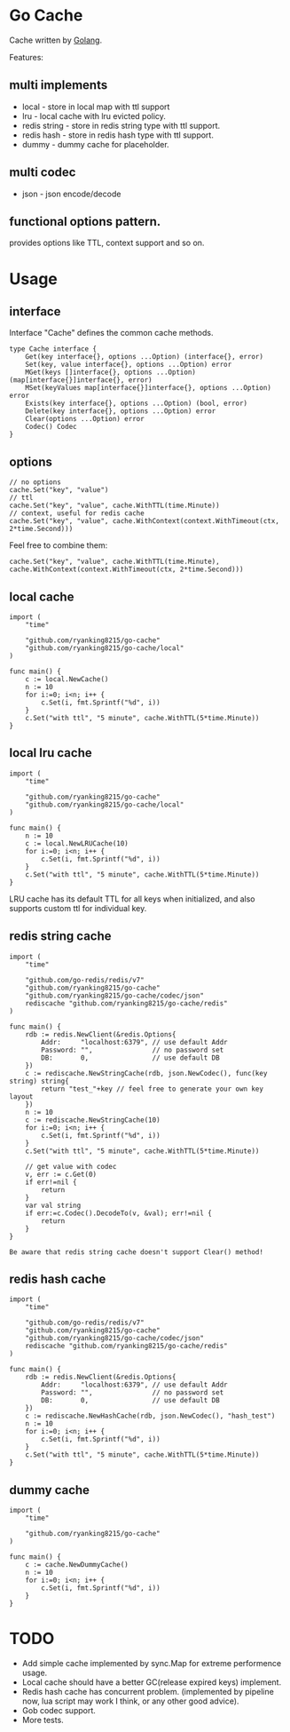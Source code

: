 # Go Cache
Cache written by [Golang](https://golang.org). 

Features:
## multi implements
* local - store in local map with ttl support
* lru - local cache with lru evicted policy.
* redis string - store in redis string type with ttl support.
* redis hash - store in redis hash type with ttl support.
* dummy - dummy cache for placeholder.

## multi codec
* json - json encode/decode

## functional options pattern. 
provides options like TTL, context support and so on.

# Usage
## interface
Interface "Cache" defines the common cache methods.

```golang
type Cache interface {
	Get(key interface{}, options ...Option) (interface{}, error)
	Set(key, value interface{}, options ...Option) error
	MGet(keys []interface{}, options ...Option) (map[interface{}]interface{}, error)
	MSet(keyValues map[interface{}]interface{}, options ...Option) error
	Exists(key interface{}, options ...Option) (bool, error)
	Delete(key interface{}, options ...Option) error
	Clear(options ...Option) error
	Codec() Codec
}
```

## options
```golang
// no options
cache.Set("key", "value")
// ttl 
cache.Set("key", "value", cache.WithTTL(time.Minute))
// context, useful for redis cache
cache.Set("key", "value", cache.WithContext(context.WithTimeout(ctx, 2*time.Second)))
```

Feel free to combine them:
```golang
cache.Set("key", "value", cache.WithTTL(time.Minute), cache.WithContext(context.WithTimeout(ctx, 2*time.Second)))
```

## local cache
```golang
import (
    "time"

    "github.com/ryanking8215/go-cache"
    "github.com/ryanking8215/go-cache/local"
)

func main() {
    c := local.NewCache()
    n := 10
    for i:=0; i<n; i++ {
        c.Set(i, fmt.Sprintf("%d", i))
    }
    c.Set("with ttl", "5 minute", cache.WithTTL(5*time.Minute))
}
```

## local lru cache
```golang
import (
    "time"

    "github.com/ryanking8215/go-cache"
    "github.com/ryanking8215/go-cache/local"
)

func main() {
    n := 10
    c := local.NewLRUCache(10)
    for i:=0; i<n; i++ {
        c.Set(i, fmt.Sprintf("%d", i))
    }
    c.Set("with ttl", "5 minute", cache.WithTTL(5*time.Minute))
}
```

LRU cache has its default TTL for all keys when initialized, and also supports custom ttl for individual key.

## redis string cache

```golang
import (
    "time"

	"github.com/go-redis/redis/v7"
	"github.com/ryanking8215/go-cache"
	"github.com/ryanking8215/go-cache/codec/json"
    rediscache "github.com/ryanking8215/go-cache/redis"
)

func main() {
    rdb := redis.NewClient(&redis.Options{
		Addr:     "localhost:6379", // use default Addr
		Password: "",               // no password set
		DB:       0,                // use default DB
	})
	c := rediscache.NewStringCache(rdb, json.NewCodec(), func(key string) string{
        return "test_"+key // feel free to generate your own key layout
    })
    n := 10
    c := rediscache.NewStringCache(10)
    for i:=0; i<n; i++ {
        c.Set(i, fmt.Sprintf("%d", i))
    }
    c.Set("with ttl", "5 minute", cache.WithTTL(5*time.Minute))

    // get value with codec
    v, err := c.Get(0)
    if err!=nil {
        return
    }
    var val string
    if err:=c.Codec().DecodeTo(v, &val); err!=nil {
        return
    }
}
```

    Be aware that redis string cache doesn't support Clear() method!


## redis hash cache
```golang
import (
    "time"

	"github.com/go-redis/redis/v7"
	"github.com/ryanking8215/go-cache"
	"github.com/ryanking8215/go-cache/codec/json"
    rediscache "github.com/ryanking8215/go-cache/redis"
)

func main() {
    rdb := redis.NewClient(&redis.Options{
		Addr:     "localhost:6379", // use default Addr
		Password: "",               // no password set
		DB:       0,                // use default DB
	})
	c := rediscache.NewHashCache(rdb, json.NewCodec(), "hash_test")
    n := 10
    for i:=0; i<n; i++ {
        c.Set(i, fmt.Sprintf("%d", i))
    }
    c.Set("with ttl", "5 minute", cache.WithTTL(5*time.Minute))
}
```

## dummy cache
```golang
import (
    "time"

    "github.com/ryanking8215/go-cache"
)

func main() {
    c := cache.NewDummyCache()
    n := 10
    for i:=0; i<n; i++ {
        c.Set(i, fmt.Sprintf("%d", i))
    }
}
```

# TODO
* Add simple cache implemented by sync.Map for extreme performence usage.
* Local cache should have a better GC(release expired keys) implement.
* Redis hash cache has concurrent problem. (implemented by pipeline now, lua script may work I think, or any other good advice).
* Gob codec support.
* More tests.